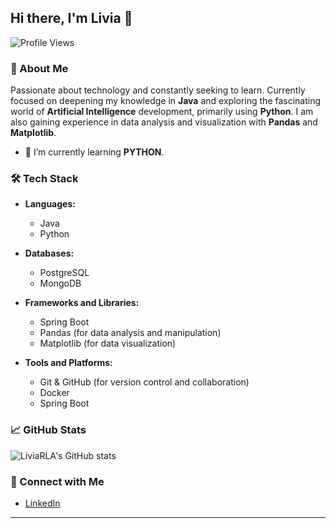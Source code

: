 ## Hi there, I'm Livia 👋

![Profile Views](https://komarev.com/ghpvc/?username=LiviaRLA&color=blue)

### 🌟 About Me
Passionate about technology and constantly seeking to learn. Currently focused on deepening my knowledge in **Java** and exploring the fascinating world of **Artificial Intelligence** development, primarily using **Python**. I am also gaining experience in data analysis and visualization with **Pandas** and **Matplotlib**.

- 🌱 I’m currently learning **PYTHON**.
<!--
- 💼 I’m looking to collaborate on **open-source projects**.
- 📝 I regularly write articles on [your blog](https://yourbloglink.com).
- 📫 How to reach me: **[your email](mailto:youremail@example.com)**.
- ⚡ Fun fact: I enjoy **[insert a fun fact about yourself]**.
-->
### 🛠 Tech Stack
- **Languages:**
  - Java
  - Python
 
- **Databases:**
  - PostgreSQL
  - MongoDB

- **Frameworks and Libraries:**
  - Spring Boot
  - Pandas (for data analysis and manipulation)
  - Matplotlib (for data visualization)

- **Tools and Platforms:**
  - Git & GitHub (for version control and collaboration)
  - Docker
  - Spring Boot

### 📈 GitHub Stats
![LiviaRLA's GitHub stats](https://github-readme-stats.vercel.app/api?username=LiviaRLA&show_icons=true&theme=radical)


### 🔗 Connect with Me
- [LinkedIn](https://www.linkedin.com/in/livia-alves42/)

---

<!--
Here are some ideas to get you started:

- 🔭 I’m currently working on ...
- 🌱 I’m currently learning ...
- 👯 I’m looking to collaborate on ...
- 🤔 I’m looking for help with ...
- 💬 Ask me about ...
- 📫 How to reach me: ...
- 😄 Pronouns: ...
- ⚡ Fun fact: ...
-->
